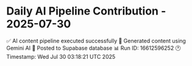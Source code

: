 # Daily AI Pipeline Contribution - 2025-07-30

✅ AI content pipeline executed successfully
🤖 Generated content using Gemini AI
💾 Posted to Supabase database
📊 Run ID: 16612596252
🕐 Timestamp: Wed Jul 30 03:18:21 UTC 2025
